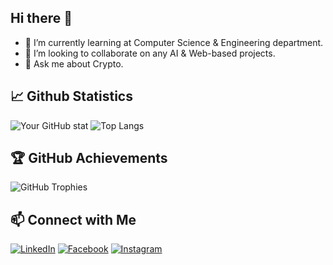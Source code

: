## Hi there 👋

- 🌱 I’m currently learning at Computer Science & Engineering department.
- 👯 I’m looking to collaborate on any AI & Web-based projects.
- 💬 Ask me about Crypto.
<!--
**K-KChamara/K-KChamara** is a ✨ _special_ ✨ repository because its `README.md` (this file) appears on your GitHub profile.

Here are some ideas to get you started:

- 🔭 I’m currently working on ...


- 🤔 I’m looking for help with ...

- 📫 How to reach me: ...
- 😄 Pronouns: ...
- ⚡ Fun fact: ...
-->
## 📈 Github Statistics
![Your GitHub stat](https://github-readme-stats.vercel.app/api?username=K-KChamara&show_icons=true&theme=dark)
![Top Langs](https://github-readme-stats.vercel.app/api/top-langs/?username=K-KChamara&layout=compact&theme=dark)

## 🏆 GitHub Achievements
![GitHub Trophies](https://github-profile-trophy.vercel.app/?username=K-KChamara&theme=darkhub&no-frame=true&margin-w=5)

## 📫 Connect with Me

[![LinkedIn](https://img.shields.io/badge/LinkedIn-0077B5?style=for-the-badge&logo=linkedin&logoColor=white)](https://www.linkedin.com/in/kasun-chamara-792868294?utm_source=share&utm_campaign=share_via&utm_content=profile&utm_medium=android_app)
[![Facebook](https://img.shields.io/badge/Facebook-1877F2?style=for-the-badge&logo=facebook&logoColor=white)](https://www.facebook.com/share/18xgdHsbMY/?mibextid=qi2Omg)
[![Instagram](https://img.shields.io/badge/Instagram-E4405F?style=for-the-badge&logo=instagram&logoColor=white)](https://www.instagram.com/_kasun_chamara?igsh=Z2RuMXkxc3ZnN2cz)
